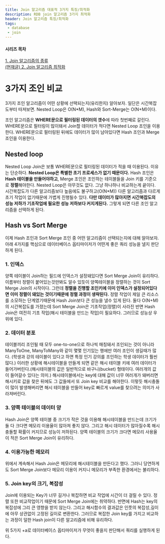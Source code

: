 ```yaml
---
title: Join 알고리즘 대표적 3가지 특징/최적화
description: RDB join 알고리즘 3가지 최적화
header: Join 알고리즘 특징/최적화
tags:
 - database
 - join
---
```


#### 시리즈 목차
[1. Join 알고리즘의 종류](https://moonqqqq.github.io/join-algorithms-1) <br>
<U>(현재글) 2. Join 알고리즘 최적화</U> <br>

# 3가지 조인 비교

3가지 조인 알고리즘이 어떤 상황에 선택되는지(유리한지) 알아보자.
일단은 시간복잡도부터 따져보면. Nested Loop은 O(N*M), Hash와 Sort-Merge는 O(N+M)이다.

조인 알고리즘은 **WHERE문으로 필터링된 데이터의 갯수**에 따라 첫번째로 갈린다.
WHERE문으로 필터링이 많이돼서 Join할 데이터가 적다면 Nested Loop 조인을 이용한다. WHERE문으로 필터링된 뒤에도 데이터가 많이 남아있다면 Hash 조인과 Merge 조인을 이용한다.

## Nested loop

Nested Loop Join은 보통 WHERE문으로 필터링된 데이터가 적을 때 이용된다. 이유는 단순하다. **Nested Loop은 특별한 초기 프로세스가 없기 때문이다.** Hash 조인은 **Hash 테이블을 만들어야하고**, Merge 조인은 조인하는 테이블들을 Join 키를 기준으로 **정렬**해야한다. Nested Loop은 아무것도 없다. 그냥 하나하나 비교하는게 끝이다.
시간복잡도가 다른 알고리즘보다 높음에도 불구하고(O(N*M)) 다른 알고리즘과 다르게 초기 작업이 없기때문에 가볍게 진행될수 있다.
**다만 데이터가 많아지면 시간복잡도의 성능 저하가 기초작업에 필요한 성능 저하보다 커지게된다.** 그렇게 되면 다른 조인 알고리즘을 선택하게 된다.

## Hash vs Sort Merge
이제 Hash 조인과 Sort Merge 조인 중 어떤 알고리즘이 선택되는지에 대해 알아보자. 아래 4가지를 핵심으로 데이터베이스 옵티마이저가 어떤게 좋은 쿼리 성능을 낼지 판단하게 된다.

### 1. 인덱스
양쪽 테이블이 Join하는 필드에 인덱스가 설정돼있다면 Sort Merge Join이 유리하다. 이름부터 정렬이 붙어있는것만봐도 알수 있듯이 양쪽테이블을 정렬하는 것이 Sort Merge Join의 시작이다. 그런데 **정렬을 진행할 조인키에 이미 인덱스가 설정되어있다면 이미 정렬이 돼있는 것이기때문에 정렬 과정이 생략된다.** 정렬 작업이 제일 큰 리소스를 소모하는 단계였기때문에 Hash Join보다 큰 성능을 낼수 있게 된다.
둘다 O(N+M)의 시간복잡도를 가졌는데 Sort Merge Join은 기초작업(정렬)이 사라진 반면 Hash Join은 여전히 기초 작업(해시 테이블을 만드는 작업)이 필요하다. 그러므로 성능상 우위에 있다.

### 2. 데이터 분포
테이블끼리 조인될 때 모두 one-to-one으로 하나씩 매칭돼서 조인되는 것이 아니라 ManyToOne, ManyToMany와 같이 몇몇 인기있는 행에만 여러 조인이 생길때가 많다. (학생과 강의 테이블이 있다고 하면 특정 인기 강의를 조인하는 학생 데이터가 훨씬 많다.) 이러한 상황에 해시테이블을 만들게 되면 같은 해시 테이블 키에 여러 데이터가 들어가버린다.(해시테이블의 값은 일반적으로 바구니(bucket) 형태이다. 여러개의 값이 들어갈수 있다는 의미.) 해시테이블에서는 key에 대해 값이 너무 여러개가 돼버리면 해시키로 값을 찾은 뒤에도 그 값들에서 또 Join key 비교를 해야한다. 이렇듯 해시충돌이 많이 발생해버리면 해시 테이블을 만들어 key로 빠르게 value를 찾으려는 의미가 사라져버린다.

### 3. 양쪽 테이블의 데이터 양
Hash Join은 양쪽 테이블 중 크기가 작은 것을 이용해 해시테이블을 만드는데 크기가 둘 다 크다면 메모리 이용율이 많아져 좋지 않다. 그리고 해시 데이터가 많아질수록 해시충돌할 확률이 커지므로 성능이 저하된다. 양쪽 테이블의 크기가 크다면 메모리 사용율이 적은 Sort Merge Join이 유리하다.

### 4. 이용가능한 메모리
위에서 계속해서 Hash Join은 메모리에 해시테이블을 만든다고 했다. 그러니 당연하게도 Sort Merge Join보다 메모리 이용이 커지니 메모리가 부족한 환경에서는 불리하다.

### 5. Join key의 크기, 복잡성
Join에 이용되는 Key가 너무 길거나 복잡하면 비교 작업에 시간이 더 걸릴 수 있다. 정렬 또한 비교작업이기 때문에 Sort Merge Join에는 취약하다. 반면에 Hash는 key의 복잡성에 그리 큰 영향을 받지 않는다. 그리고 해시함수의 결과값은 인풋의 복잡성,길이에 아무 상관없이 고정된 길이로 변환한다. 그러므로 복잡한 Join key를 가지고 비교하는 과정이 덜한 Hash join이 다른 알고리즘에 비해 유리하다.

위 5가지 +a로 데이터베이스 옵티마이저가 무엇이 좋을지 판단해서 쿼리를 실행하게 된다.